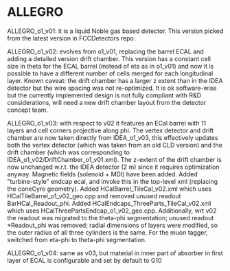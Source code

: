 ALLEGRO
========================
ALLEGRO_o1_v01: it is a liquid Noble gas based detector. This version picked from the latest version in FCCDetectors repo.

ALLEGRO_o1_v02: evolves from o1_v01, replacing the barrel ECAL and adding a detailed version drift chamber.
This version has a constant cell size in theta for the ECAL barrel (instead of eta as in o1_v01) and now it is possible to have a different number of cells merged for each longitudinal layer.
Known caveat: the drift chamber has a larger z extent than in the IDEA detector but the wire spacing was not re-optimized. It is ok software-wise but the currently implemented design is not fully compliant with R&D considerations, will need a new drift chamber layout from the detector concept team.

ALLEGRO_o1_v03: with respect to v02 it features an ECal barrel with 11 layers and cell corners projective along phi.
The vertex detector and drift chamber are now taken directly from IDEA_o1_v03, this effectively updates both the vertex detector (which was taken from an old CLD version) and the drift chamber (which was corresponding to IDEA_o1_v02/DriftChamber_o1_v01.xml). The z-extent of the drift chamber is now unchanged w.r.t. the IDEA detector (2 m) since it requires optimization anyway.
Magnetic fields (solenoid + MDI) have been added.
Added "turbine-style" endcap ecal, and invoke this in the top-level xml (replacing the coneCyro geometry).
Added HCalBarrel_TileCal_v02.xml which uses HCalTileBarrel_o1_v02_geo.cpp and removed unused readout BarHCal_Readout_phi. 
Added HCalEndcaps_ThreeParts_TileCal_v02.xml which uses HCalThreePartsEndcap_o1_v02_geo.cpp. Additionally, wrt v02 the readout was migrated to the theta-phi segmentation; unused readout *Readout_phi was removed; radial dimensions of layers were modified, so the outer radius of all three cylinders is the same.
For the muon tagger, switched from eta-phi to theta-phi segmentation.

ALLEGRO_o1_v04: same as v03, but material in inner part of absorber in first layer of ECAL is configurable and set by default to G10
